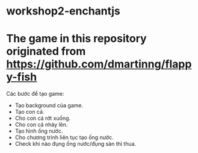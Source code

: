 # workshop2-enchantjs
# The game in this repository originated from https://github.com/dmartinng/flappy-fish

Các bước để tạo game:
-	Tạo background của game.
-	Tạo con cá.
-	Cho con cá rớt xuống.
-	Cho con cá nhảy lên.
-	Tạo hình ống nước.
-	Cho chương trình liên tục tạo ống nước.
-	Check khi nào đụng ống nước/đụng sàn thì thua.
